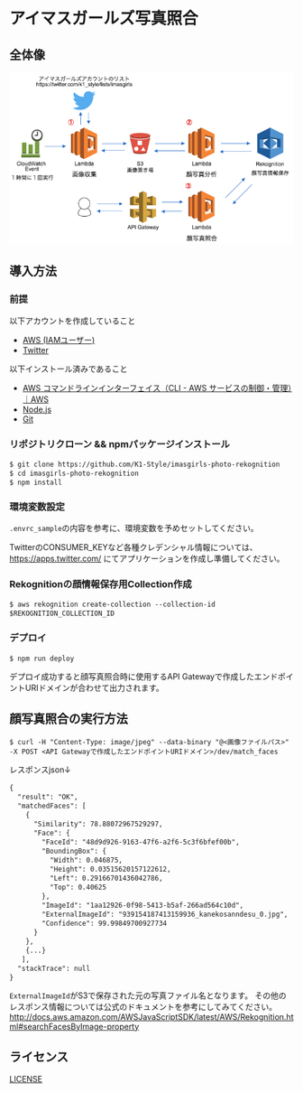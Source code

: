 # アイマスガールズ写真照合

## 全体像

![全体像](imasgirls-photo-devmap.png)

## 導入方法

### 前提

以下アカウントを作成していること
* <a href="https://aws.amazon.com/jp/iam/" target="_blank">AWS (IAMユーザー)</a>
* <a href="https://twitter.com/" target="_blank">Twitter</a>

以下インストール済みであること

* <a href="https://aws.amazon.com/jp/cli/" target="_blank">AWS コマンドラインインターフェイス（CLI - AWS サービスの制御・管理）｜AWS</a>
* <a href="https://nodejs.org/ja/" target="_blank">Node.js</a>
* <a href="https://git-scm.com/" target="_blank">Git</a>

### リポジトリクローン && npmパッケージインストール

```
$ git clone https://github.com/K1-Style/imasgirls-photo-rekognition
$ cd imasgirls-photo-rekognition
$ npm install
```

### 環境変数設定

`.envrc_sample`の内容を参考に、環境変数を予めセットしてください。

TwitterのCONSUMER_KEYなど各種クレデンシャル情報については、https://apps.twitter.com/ にてアプリケーションを作成し準備してください。

### Rekognitionの顔情報保存用Collection作成

```
$ aws rekognition create-collection --collection-id $REKOGNITION_COLLECTION_ID
```

### デプロイ

```
$ npm run deploy
```
デプロイ成功すると顔写真照合時に使用するAPI Gatewayで作成したエンドポイントURIドメインが合わせて出力されます。


## 顔写真照合の実行方法

```
$ curl -H "Content-Type: image/jpeg" --data-binary "@<画像ファイルパス>" -X POST <API Gatewayで作成したエンドポイントURIドメイン>/dev/match_faces
```

レスポンスjson↓
```
{
  "result": "OK",
  "matchedFaces": [
    {
      "Similarity": 78.88072967529297,
      "Face": {
        "FaceId": "48d9d926-9163-47f6-a2f6-5c3f6bfef00b",
        "BoundingBox": {
          "Width": 0.046875,
          "Height": 0.03515620157122612,
          "Left": 0.29166701436042786,
          "Top": 0.40625
        },
        "ImageId": "1aa12926-0f98-5413-b5af-266ad564c10d",
        "ExternalImageId": "939154187413159936_kanekosanndesu_0.jpg",
        "Confidence": 99.99849700927734
      }
    },
    {...}
   ],
  "stackTrace": null
}
```
`ExternalImageId`がS3で保存された元の写真ファイル名となります。
その他のレスポンス情報については公式のドキュメントを参考にしてみてください。
http://docs.aws.amazon.com/AWSJavaScriptSDK/latest/AWS/Rekognition.html#searchFacesByImage-property

## ライセンス

[LICENSE](./LICENSE)